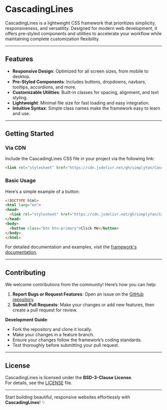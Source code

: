 # **CascadingLines**

CascadingLines is a lightweight CSS framework that prioritizes simplicity, responsiveness, and versatility. Designed for modern web development, it offers pre-styled components and utilities to accelerate your workflow while maintaining complete customization flexibility.

---

## **Features**

- **Responsive Design**: Optimized for all screen sizes, from mobile to desktop.
- **Pre-Styled Components**: Includes buttons, dropdowns, navbars, tooltips, accordions, and more.
- **Customizable Utilities**: Built-in classes for spacing, alignment, and text styling.
- **Lightweight**: Minimal file size for fast loading and easy integration.
- **Intuitive Syntax**: Simple class names make the framework easy to learn and use.

---

## **Getting Started**

### **Via CDN**
Include the CascadingLines CSS file in your project via the following link:

```html
<link rel="stylesheet" href="https://cdn.jsdelivr.net/gh/simplyYan/CascadingLines@refs/heads/main/cascadinglines.css">
```

### **Basic Usage**
Here’s a simple example of a button:

```html
<!DOCTYPE html>
<html lang="en">
<head>
  <link rel="stylesheet" href="https://cdn.jsdelivr.net/gh/simplyYan/CascadingLines@refs/heads/main/cascadinglines.css">
</head>
<body>
  <button class="btn btn-primary">Click Me</button>
</body>
</html>
```

For detailed documentation and examples, visit the [framework's documentation](https://github.com/simplyYan/CascadingLines/wiki/Docs).

---

## **Contributing**

We welcome contributions from the community! Here’s how you can help:

1. **Report Bugs or Request Features**: Open an issue on the [GitHub repository](https://github.com/simplyYan/CascadingLines).
2. **Submit Pull Requests**: Make your changes or add new features, then create a pull request for review.

**Development Guide**:
- Fork the repository and clone it locally.
- Make your changes in a feature branch.
- Ensure your changes follow the framework’s coding standards.
- Test thoroughly before submitting your pull request.

---

## **License**

CascadingLines is licensed under the **BSD-3-Clause License**.  
For details, see the [LICENSE](https://opensource.org/licenses/BSD-3-Clause) file.

---

Start building beautiful, responsive websites effortlessly with **CascadingLines**! ✨
